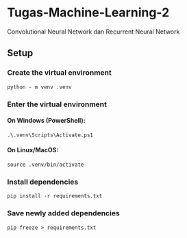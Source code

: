 # Tugas-Machine-Learning-2
Convolutional Neural Network dan Recurrent Neural Network

## Setup
### Create the virtual environment
```
python - m venv .venv
```

### Enter the virtual environment
#### On Windows (PowerShell):
```
.\.venv\Scripts\Activate.ps1
```

#### On Linux/MacOS:
```
source .venv/bin/activate
```

### Install dependencies
```
pip install -r requirements.txt
```

### Save newly added dependencies
```
pip freeze > requirements.txt
```